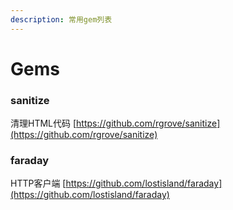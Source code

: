 ```yaml
---
description: 常用gem列表
---
```


# Gems

### sanitize

清理HTML代码 [https://github.com/rgrove/sanitize](https://github.com/rgrove/sanitize)

### faraday

HTTP客户端 [https://github.com/lostisland/faraday](https://github.com/lostisland/faraday)

### 

